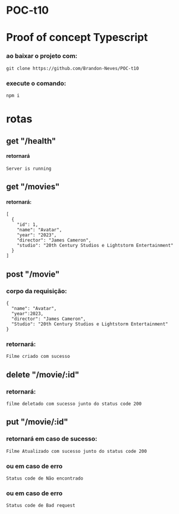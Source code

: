# POC-t10

# Proof of concept Typescript

### ao baixar o projeto com:

```
git clone https://github.com/Brandon-Neves/POC-t10
```

### execute o comando:

```
npm i
```

# rotas

## get "/health"

#### retornará

```
Server is running
```

## get "/movies"

#### retornará:

```
[
  {
    "id": 1,
    "name": "Avatar",
    "year": "2023",
    "director": "James Cameron",
    "studio": "20th Century Studios e Lightstorm Entertainment"
  }
]
```

## post "/movie"

### corpo da requisição:

```
{
  "name": "Avatar",
  "year":2023,
  "director": "James Cameron",
  "Studio": "20th Century Studios e Lightstorm Entertainment"
}
```

### retornará:

```
Filme criado com sucesso
```

## delete "/movie/:id"

### retornará:

```
filme deletado com sucesso junto do status code 200
```

## put "/movie/:id"

### retornará em caso de sucesso:

```
Filme Atualizado com sucesso junto do status code 200
```

### ou em caso de erro

```
Status code de Não encontrado
```

### ou em caso de erro

```
Status code de Bad request
```
